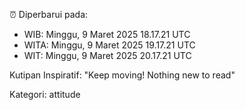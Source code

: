 ⏰ Diperbarui pada:
- WIB: Minggu, 9 Maret 2025 18.17.21 UTC
- WITA: Minggu, 9 Maret 2025 19.17.21 UTC
- WIT: Minggu, 9 Maret 2025 20.17.21 UTC

Kutipan Inspiratif:
"Keep moving! Nothing new to read"


Kategori: attitude

